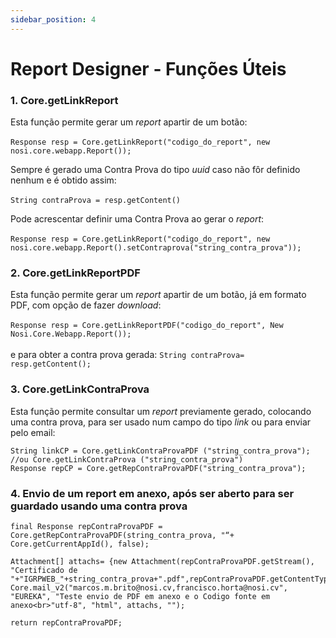 ```yaml
---
sidebar_position: 4
---
```


# Report Designer - Funções Úteis
 

### 1. Core.getLinkReport

Esta função permite gerar um _report_ apartir de um botão:<br></br>
`Response resp = Core.getLinkReport("codigo_do_report", new nosi.core.webapp.Report());`

Sempre é gerado uma Contra Prova do tipo _uuid_ caso não fôr definido nenhum e é obtido assim:<br></br>
`String contraProva = resp.getContent()`

Pode acrescentar definir uma Contra Prova ao gerar o _report_:<br></br>
`Response resp = Core.getLinkReport("codigo_do_report", new nosi.core.webapp.Report().setContraprova("string_contra_prova"));`
 

### 2. Core.getLinkReportPDF
Esta função permite gerar um _report_ apartir de um botão, já em formato PDF, com opção de fazer _download_:<br></br>
`Response resp = Core.getLinkReportPDF("codigo_do_report", New Nosi.Core.Webapp.Report());`<br></br>
e para obter a contra prova gerada: `String contraProva= resp.getContent();`

### 3. Core.getLinkContraProva

Esta função permite consultar um _report_ previamente gerado, colocando uma contra prova, para ser usado num campo do tipo _link_ ou para enviar pelo email:
```
String linkCP = Core.getLinkContraProvaPDF ("string_contra_prova"); //ou Core.getLinkContraProva ("string_contra_prova")
Response repCP = Core.getRepContraProvaPDF("string_contra_prova");
```

### 4. Envio de um report em anexo, após ser aberto para ser guardado usando uma contra prova
```
final Response repContraProvaPDF = Core.getRepContraProvaPDF(string_contra_prova, "“+ Core.getCurrentAppId(), false);

Attachment[] attachs= {new Attachment(repContraProvaPDF.getStream(), "Certificado de "+"IGRPWEB_"+string_contra_prova+".pdf",repContraProvaPDF.getContentType())};    
Core.mail_v2("marcos.m.brito@nosi.cv,francisco.horta@nosi.cv", "EUREKA", "Teste envio de PDF em anexo e o Codigo fonte em anexo<br>"utf-8", "html", attachs, "");

return repContraProvaPDF;
```
